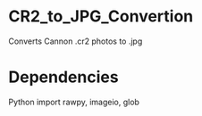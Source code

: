 # CR2_to_JPG_Convertion
Converts Cannon .cr2 photos to .jpg


# Dependencies

Python
import rawpy, imageio, glob
